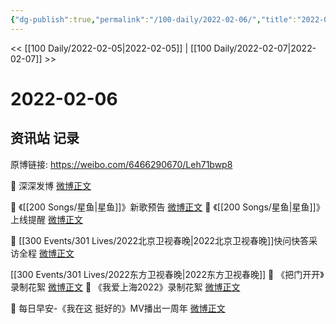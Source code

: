 ```yaml
---
{"dg-publish":true,"permalink":"/100-daily/2022-02-06/","title":"2022-02-06"}
---
```



<< [[100 Daily/2022-02-05\|2022-02-05]] | [[100 Daily/2022-02-07\|2022-02-07]] >>

# 2022-02-06

## 资讯站 记录

原博链接: https://weibo.com/6466290670/Leh71bwp8

💫 深深发博 [微博正文](https://m.weibo.cn/6466290670/4733985735836374)

💫 《[[200 Songs/星鱼\|星鱼]]》新歌预告 [微博正文](https://m.weibo.cn/6466290670/4733945138644639)
💫 《[[200 Songs/星鱼\|星鱼]]》上线提醒 [微博正文](https://m.weibo.cn/6466290670/4733907557157818)

💫 [[300 Events/301 Lives/2022北京卫视春晚\|2022北京卫视春晚]]快问快答采访全程 [微博正文](https://m.weibo.cn/6466290670/4733860774416031)

[[300 Events/301 Lives/2022东方卫视春晚\|2022东方卫视春晚]]
💫 《把门开开》录制花絮 [微博正文](https://m.weibo.cn/6466290670/4733998192137883)
💫 《我爱上海2022》录制花絮 [微博正文](https://m.weibo.cn/6466290670/4733999237040836)

💫 每日早安-《我在这 挺好的》MV播出一周年 [微博正文](https://m.weibo.cn/6466290670/4733779773751957)
